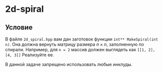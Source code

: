 # 2d-spiral

## Условие

В файле `2d_spiral.hpp` вам дан заготовок функции `int** MakeSpiral(int n)`. Она должна вернуть матрицу размера $n \times n$, заполненную по спирали. Например, для `n = 2` массив должен выглядеть как `[[1, 2], [4, 3]]` Реализуйте ее.

В данной задаче запрещено использовать любые инклуды.
